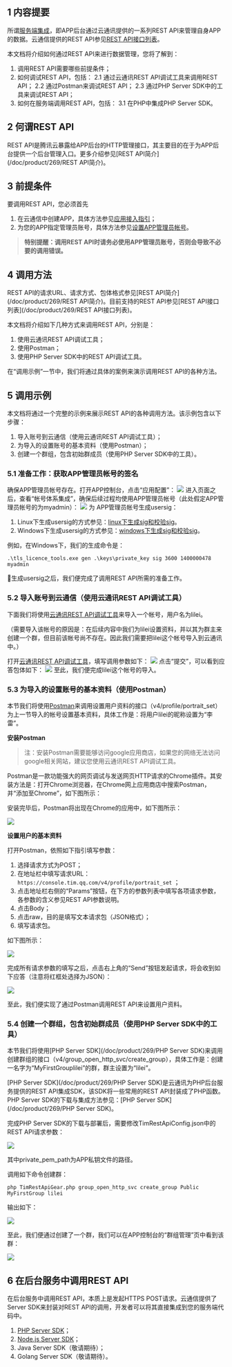 ## 1 内容提要

所谓[服务端集成](/doc/product/269/REST%20API简介)，即APP后台通过云通讯提供的一系列REST API来管理自身APP的数据。云通信提供的REST API参见[REST API接口列表](/doc/product/269/REST%20API接口列表)。

本文档将介绍如何通过REST API来进行数据管理，您将了解到：

1. 调用REST API需要哪些前提条件；
1. 如何调试REST API，包括：
	2.1 通过云通讯REST API调试工具来调用REST API；
	2.2 通过Postman来调试REST API；
	2.3 通过PHP Server SDK中的工具来调试REST API；
1. 如何在服务端调用REST API，包括：
	3.1 在PHP中集成PHP Server SDK。

## 2 何谓REST API

REST API是腾讯云暴露给APP后台的HTTP管理接口，其主要目的在于为APP后台提供一个后台管理入口。更多介绍参见[REST API简介](/doc/product/269/REST API简介)。

## 3 前提条件

要调用REST API，您必须首先
1. 在云通信中创建APP，具体方法参见[应用接入指引](/doc/product/269/应用接入指引)；
1. 为您的APP指定管理员账号，具体方法参见[设置APP管理员帐号](/doc/product/269/%E8%AE%BE%E7%BD%AEAPP%E7%AE%A1%E7%90%86%E5%91%98)。

>**特别提醒：调用REST API时请务必使用APP管理员账号，否则会导致不必要的调用错误。**

## 4 调用方法

REST API的请求URL、请求方式、包体格式参见[REST API简介](/doc/product/269/REST API简介)。目前支持的REST API参见[REST API接口列表](/doc/product/269/REST API接口列表)。

本文档将介绍如下几种方式来调用REST API，分别是：
1. 使用云通讯REST API调试工具；
1. 使用Postman；
1. 使用PHP Server SDK中的REST API调试工具。

在“调用示例”一节中，我们将通过具体的案例来演示调用REST API的各种方法。

## 5 调用示例

本文档将通过一个完整的示例来展示REST API的各种调用方法。该示例包含以下步骤：
1. 导入账号到云通信（使用云通讯REST API调试工具）；
1. 为导入的设置账号的基本资料（使用Postman）；
1. 创建一个群组，包含初始群成员（使用PHP Server SDK中的工具）。

### 5.1 准备工作：获取APP管理员帐号的签名

确保APP管理员帐号存在。打开APP控制台，点击“应用配置”：
![](//avc.qcloud.com/wiki2.0/im/imgs/20151118091132_40174.png)
进入页面之后，查看“帐号体系集成”，确保后续过程均使用APP管理员帐号（此处假定APP管理员帐号的为myadmin）：
![](//avc.qcloud.com/wiki2.0/im/imgs/20151118091144_80129.png)
为 APP管理员帐号生成usersig：
1. Linux下生成usersig的方式参见：[linux下生成sig和校验sig](/doc/product/269/TLS%E5%90%8E%E5%8F%B0API%E4%BD%BF%E7%94%A8%E6%89%8B%E5%86%8C#2-linux.E5.B9.B3.E5.8F.B0)。
1. Windows下生成usersig的方式参见：[windows下生成sig和校验sig](/doc/product/269/TLS%E5%90%8E%E5%8F%B0API%E4%BD%BF%E7%94%A8%E6%89%8B%E5%86%8C#3-windows.E5.B9.B3.E5.8F.B0)。


例如，在Windows下，我们的生成命令是：
```
.\tls_licence_tools.exe gen .\keys\private_key sig 3600 1400000478 myadmin
```
生成usersig之后，我们便完成了调用REST API所需的准备工作。

### 5.2 导入账号到云通信（使用云通讯REST API调试工具）

下面我们将使用[云通讯REST API调试工具](https://avc.cloud.tencent.com/im/APITester/APITester.html#v4/im_open_login_svc/account_import)来导入一个帐号，用户名为lilei。

（需要导入该帐号的原因是：在后续内容中我们为lilei设置资料，并以其为群主来创建一个群，但目前该帐号尚不存在。因此我们需要把lilei这个帐号导入到云通讯中。）

打开[云通讯REST API调试工具](https://avc.cloud.tencent.com/im/APITester/APITester.html)，填写调用参数如下：
![](//avc.qcloud.com/wiki2.0/im/imgs/20151210075829_46289.jpg)
点击“提交”，可以看到应答包体如下：
![](//avc.qcloud.com/wiki2.0/im/imgs/20151124085151_48669.png)
至此，我们便完成lilei这个帐号的导入。

### 5.3 为导入的设置账号的基本资料（使用Postman）

本节我们将使用[Postman](https://www.getpostman.com/)来调用设置用户资料的接口（v4/profile/portrait_set）为上一节导入的帐号设置基本资料，具体工作是：将用户lilei的昵称设置为“李雷”。

**安装Postman**

>注：安装Postman需要能够访问google应用商店，如果您的网络无法访问google相关网站，建议您使用云通讯REST API调试工具。

Postman是一款功能强大的网页调试与发送网页HTTP请求的Chrome插件。其安装方法是：打开Chrome浏览器，在Chrome网上应用商店中搜索Postman，并“添加至Chrome”，如下图所示：

安装完毕后，Postman将出现在Chrome的应用中，如下图所示：

![](//avc.qcloud.com/wiki2.0/im/imgs/20151118091341_82635.png)

**设置用户的基本资料**

打开Postman，依照如下指引填写参数：

1. 选择请求方式为POST；
1. 在地址栏中填写请求URL：```https://console.tim.qq.com/v4/profile/portrait_set``` ；
1. 点击地址栏右侧的“Params”按钮，在下方的参数列表中填写各项请求参数，各参数的含义参见REST API参数说明。
1. 点击Body；
1. 点击raw，目的是填写文本请求包（JSON格式）；
1. 填写请求包。

如下图所示：

![](//avc.qcloud.com/wiki2.0/im/imgs/20151210080319_84233.jpg)

完成所有请求参数的填写之后，点击右上角的“Send”按钮发起请求，将会收到如下应答（注意将红框处选择为JSON）：

![](//avc.qcloud.com/wiki2.0/im/imgs/20151118091506_85927.png)

至此，我们便实现了通过Postman调用REST API来设置用户资料。

### 5.4 创建一个群组，包含初始群成员（使用PHP Server SDK中的工具）
本节我们将使用[PHP Server SDK](/doc/product/269/PHP Server SDK)来调用创建群组的接口（v4/group_open_http_svc/create_group），具体工作是：创建一名字为“MyFirstGrouplilei”的群，群主设置为“lilei”。

[PHP Server SDK](/doc/product/269/PHP Server SDK)是云通讯为PHP后台服务提供的REST API集成SDK，该SDK将一些常用的REST API封装成了PHP函数。PHP Server SDK的下载与集成方法参见：[PHP Server SDK](/doc/product/269/PHP Server SDK)。

完成PHP Server SDK的下载与部署后，需要修改TimRestApiConfig.json中的REST API请求参数：

![](//avc.qcloud.com/wiki2.0/im/imgs/20151123113238_10213.jpg)

其中private_pem_path为APP私钥文件的路径。

调用如下命令创建群：

```
php TimRestApiGear.php group_open_http_svc create_group Public MyFirstGroup lilei
```

输出如下：

![](http://avc.qcloud.com/wiki2.0/im/imgs/20151210080556_60961.png)

至此，我们便通过创建了一个群，我们可以在APP控制台的“群组管理”页中看到该群：

![](//avc.qcloud.com/wiki2.0/im/imgs/20151118095659_40610.png)

## 6 在后台服务中调用REST API
在后台服务中调用REST API，本质上是发起HTTPS POST请求。云通信提供了Server SDK来封装对REST API的调用，开发者可以将其直接集成到您的服务端代码中。

1. [PHP Server SDK](/doc/product/269/PHP%20Server%20SDK)；
1. [Node.js Server SDK](/doc/product/269/4287#1-.E5.8A.9F.E8.83.BD.E8.AF.B4.E6.98.8E)；
1. Java Server SDK（敬请期待）；
1. Golang Server SDK（敬请期待）。
